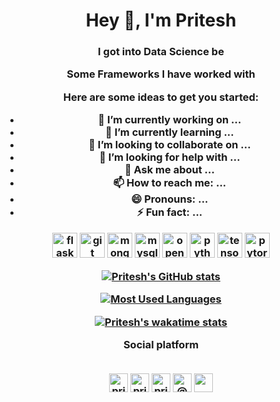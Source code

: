 <h1 align="center">Hey 👋, I'm Pritesh</h1>
<h3 align="center">I got into Data Science be

Some Frameworks I have worked with


Here are some ideas to get you started:

- 🔭 I’m currently working on ...
- 🌱 I’m currently learning ...
- 👯 I’m looking to collaborate on ...
- 🤔 I’m looking for help with ...
- 💬 Ask me about ...
- 📫 How to reach me: ...
- 😄 Pronouns: ...
- ⚡ Fun fact: ...


<p align="center">

<img src="https://www.vectorlogo.zone/logos/pocoo_flask/pocoo_flask-icon.svg" alt="flask" width="40" height="40"/> 

<img src="https://www.vectorlogo.zone/logos/git-scm/git-scm-icon.svg" alt="git" width="40" height="40"/> 

<img src="https://www.vectorlogo.zone/logos/mongodb/mongodb-icon.svg" alt="mongodb" width="40" height="40"/> 

<img src="https://www.vectorlogo.zone/logos/mysql/mysql-icon.svg" alt="mysql" width="40" height="40"/> 

<img src="https://www.vectorlogo.zone/logos/opencv/opencv-icon.svg" alt="opencv" width="40" height="40"/> 

<img src="https://www.vectorlogo.zone/logos/python/python-icon.svg" alt="python" width="40" height="40"/> 

<img src="https://www.vectorlogo.zone/logos/tensorflow/tensorflow-icon.svg" alt="tensorflow" width="40" height="40"/> 

<img src="https://www.vectorlogo.zone/logos/pytorch/pytorch-icon.svg" alt="pytorch" width="40" height="40"/>

</p>

[![Pritesh's GitHub stats](https://github-readme-stats.vercel.app/api?username=Priteshraj10&count_private=True&show_icons=True)](https://github.com/Priteshraj10/github-readme-stats)

[![Most Used Languages](https://github-readme-stats.vercel.app/api/top-langs/?username=Priteshraj10&langs_count=10)](https://github.com/Priteshraj10/github-readme-stats)

[![Pritesh's wakatime stats](https://github-readme-stats.vercel.app/api/wakatime?username=@priteshraj10)](https://github.com/Priteshraj10/github-readme-stats)


Social platform
<br/>
<br/>
<p align="center">
<a href="https://www.linkedin.com/in/priteshraj10/" target="blank"><img align="center" src="https://www.vectorlogo.zone/logos/linkedin/linkedin-tile.svg" alt="priteshraj10" height="30" width="30" /></a> <a href="https://stackoverflow.com/users/15358565/pritesh-raj" target="blank"><img align="center" src="https://www.vectorlogo.zone/logos/stackoverflow/stackoverflow-icon.svg" alt="pritesh-raj" height="30" width="30" /></a>
<a href="https://www.kaggle.com/priteshraj10" target="blank"><img align="center" src="https://www.vectorlogo.zone/logos/kaggle/kaggle-icon.svg" alt="priteshraj10" height="30" width="30" /></a> <a href="https://priteshraj.medium.com/" target="blank">
<img align="center" src="https://www.vectorlogo.zone/logos/medium/medium-tile.svg" alt="@priteshraj" height="30" width="30" /></a>

<a href="https://sheddinglightupon.wordpress.com" target="blank">
<img align="center" src="https://www.vectorlogo.zone/logos/wordpress/wordpress-tile.svg" height="30" width="30" /></a>
</p>
